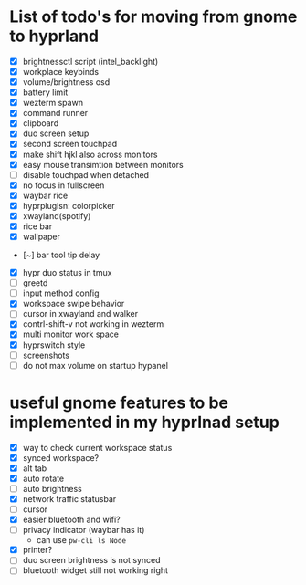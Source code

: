 # List of todo's for moving from gnome to hyprland

- [x] brightnessctl script  (intel_backlight)
- [x] workplace keybinds 
- [x] volume/brightness osd
- [x] battery limit
- [x] wezterm spawn
- [x] command runner
- [x] clipboard
- [x] duo screen setup
- [x] second screen touchpad
- [x] make shift hjkl also across monitors
- [x] easy mouse transimtion between monitors
- [ ] disable touchpad when detached 
- [x] no focus in fullscreen
- [x] waybar rice
- [x] hyprplugisn: colorpicker
- [x] xwayland(spotify)
- [x] rice bar
- [x] wallpaper
- [~] bar tool tip delay
- [x] hypr duo status in tmux
- [ ] greetd
- [ ] input method config
- [x] workspace swipe behavior
- [ ] cursor in xwayland and walker
- [x] contrl-shift-v not working in wezterm
- [x] multi monitor work space
- [x] hyprswitch style
- [ ] screenshots
- [ ] do not max volume on startup hypanel

# useful gnome features to be implemented in my hyprlnad setup
- [x] way to check current workspace status
- [x] synced workspace?
- [x] alt tab
- [x] auto rotate
- [ ] auto brightness
- [x] network traffic statusbar
- [ ] cursor
- [x] easier bluetooth and wifi?
- [ ] privacy indicator (waybar has it)
    - can use `pw-cli ls Node`
- [x] printer?
- [ ] duo screen brightness is not synced
- [ ] bluetooth widget still not working right
